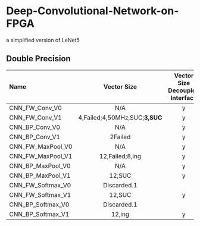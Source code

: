 # Deep-Convolutional-Network-on-FPGA
a simplified version of LeNet5

## Double Precision
|Name     |Vector Size|Vector Size Decoupled Interface|util for test|sim test|build hw|hw test|
|:--------|:---------:|:-----------------------------:|:-----------:|:------:|:------:|:-----:|
|CNN_FW_Conv_V0   |N/A|y|y|y|y|y|
|CNN_FW_Conv_V1   |4,Failed;4,50MHz,SUC;**3,SUC**|y|y|y|y|y|
|CNN_BP_Conv_V0   |N/A|y|y|y|y|y|
|CNN_BP_Conv_V1   |2Failed|y|y|y| | |
|CNN_FW_MaxPool_V0|N/A|y|y|y|y|y|
|CNN_FW_MaxPool_V1|12,Failed;8,ing|y|y|y|y|y|
|CNN_BP_MaxPool_V0|N/A|y|y|y|y|y|
|CNN_BP_MaxPool_V1|12,SUC|y|y|y|y|y|
|CNN_FW_Softmax_V0|Discarded.1| | | | | |
|CNN_FW_Softmax_V1|12,SUC|y|y|y|y|y|
|CNN_BP_Softmax_V0|Discarded.1| | | | | |
|CNN_BP_Softmax_V1|12,ing|y|y|y| | |

